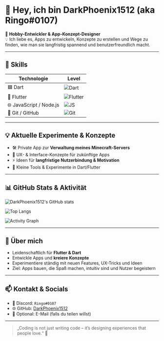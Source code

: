 # 👋 Hey, ich bin DarkPhoenix1512 (aka Ringo#0107)

🎯 **Hobby-Entwickler & App-Konzept-Designer**  
💡 Ich liebe es, Apps zu entwickeln, Konzepte zu erstellen und Wege zu finden, wie man sie langfristig spannend und benutzerfreundlich macht.

---

## 🔨 Skills

| Technologie | Level |
|------------|-------|
| 🟦 Dart | ![Dart](https://img.shields.io/badge/Dart-70%25-blue) |
| 🖤 Flutter | ![Flutter](https://img.shields.io/badge/Flutter-70%25-0091EA) |
| 🌐 JavaScript / Node.js | ![JS](https://img.shields.io/badge/JS-50%25-F7DF1E) |
| 🔧 Git / GitHub | ![Git](https://img.shields.io/badge/Git-80%25-F05032) |

---

## 💡 Aktuelle Experimente & Konzepte

- 🛠 Private App zur **Verwaltung meines Minecraft-Servers**  
- 🎨 UX- & Interface-Konzepte für zukünftige Apps  
- ⚡ Ideen für **langfristige Nutzerbindung & Motivation**  
- 🧪 Kleine Tools & Experimente in Dart/Flutter  

---

## 📊 GitHub Stats & Aktivität

![DarkPhoenix1512's GitHub stats](https://github-readme-stats.vercel.app/api?username=DarkPhoenix1512&show_icons=true&theme=radical&count_private=true)  

![Top Langs](https://github-readme-stats.vercel.app/api/top-langs/?username=DarkPhoenix1512&layout=compact&theme=radical)  

![Activity Graph](https://activity-graph.herokuapp.com/graph?username=DarkPhoenix1512&theme=react-dark&hide_border=true)

---

## 🚀 Über mich

- Leidenschaftlich für **Flutter & Dart**  
- Entwickle Apps und **kreiere Konzepte**  
- Experimentiere ständig mit neuen Features, UX-Tricks und Ideen  
- Ziel: Apps bauen, die Spaß machen, intuitiv sind und Nutzer begeistern  

---

## 📫 Kontakt & Socials

- 💬 Discord: `Ringo#0107`  
- 🌐 GitHub: [DarkPhoenix1512](https://github.com/DarkPhoenix1512)  
- 📩 Optional: E-Mail (falls du teilen willst)

---

> „Coding is not just writing code – it’s designing experiences that people love.“ 🚀
